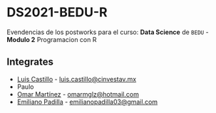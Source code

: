 # DS2021-BEDU-R
Evendencias de los postworks para el curso: **Data Science** de `BEDU` - **Modulo 2** Programacion con R

## Integrates

- [Luis Castillo](https://github.com/nobaluis) - luis.castillo@cinvestav.mx
- Paulo
- [Omar Martínez](https://github.com/omarmglz89) - omarmglz@hotmail.com
- [Emiliano Padilla](https://github.com/ephetpv) - emilianopadilla03@gmail.com
